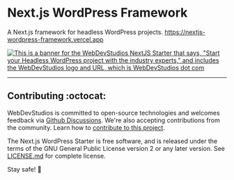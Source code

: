 # Next.js WordPress Framework

A Next.js framework for headless WordPress projects. <https://nextjs-wordpress-framework.vercel.app>

[![This is a banner for the WebDevStudios NextJS Starter that says, "Start your Headless WordPress project with the industry experts," and includes the WebDevStudios logo and URL, which is WebDevStudios dot com](https://nextjs.wpengine.com/wp-content/uploads/2021/06/WDS-GitHub-Banner.png)](https://webdevstudios.com/solutions/wordpress-headless-cms/)

---

## Contributing :octocat:

WebDevStudios is committed to open-source technologies and welcomes feedback via [Github Discussions](https://github.com/WebDevStudios/nextjs-wordpress-starter/discussions). We're also accepting contributions from the community. Learn how to [contribute to this project](https://github.com/WebDevStudios/nextjs-wordpress-starter/blob/main/CONTRIBUTING.md).

The Next.js WordPress Starter is free software, and is released under the terms of the GNU General Public License version 2 or any later version. See [LICENSE.md](https://github.com/WebDevStudios/nextjs-wordpress-starter/blob/main/LICENSE.md) for complete license.

Stay safe! 🍻
